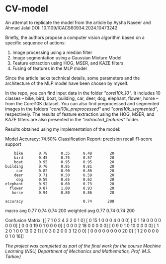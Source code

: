 # CV-model
An attempt to replicate the model from the article by Aysha Naseer and Ahmad Jalal
DOI: 10.1109/ICACS60934.2024.10473242

Briefly, the authors propose a computer vision algorithm based on a specific sequence of actions:
1. Image processing using a median filter
2. Image segmentation using a Gaussian Mixture Model
3. Feature extraction using HOG, MSER, and KAZE filters
4. Fusing of features in the MLP model

Since the article lacks technical details, some parameters and the architecture of the MLP model have been chosen by myself.

In the repo, you can find input data in the folder *"corel10k_10"*. It includes 10 classes – bike, bird, boat, building, car, deer, dog, elephant, flower, horse – from the Corel10K dataset. You can also find preprocessed and segmented images in the folders *"corel10k_preprocessed"* and *"corel10k_segmented"*, respectively. The results of feature extraction using the HOG, MSER, and KAZE filters are also presented in the *"extracted_features"* folder.

Results obtained using my implementation of the model:

Model Accuracy: 74.50%
Classification Report:
               precision    recall  f1-score   support

        bike       0.78      0.35      0.48        20
        bird       0.45      0.75      0.57        20
        boat       0.95      0.95      0.95        20
    building       0.70      0.95      0.81        20
         car       0.82      0.90      0.86        20
        deer       0.71      0.50      0.59        20
         dog       0.59      0.65      0.62        20
    elephant       0.92      0.60      0.73        20
      flower       0.87      1.00      0.93        20
       horse       0.94      0.80      0.86        20

    accuracy                           0.74       200
   macro avg       0.77      0.74      0.74       200
weighted avg       0.77      0.74      0.74       200

Confusion Matrix:
 [[ 7  1  0  2  4  3  2  0  1  0]
 [ 0 15  1  0  0  0  4  0  0  0]
 [ 0  1 19  0  0  0  0  0  0  0]
 [ 0  0  0 19  0  1  0  0  0  0]
 [ 0  0  0  2 18  0  0  0  0  0]
 [ 0  9  0  1  0 10  0  0  0  0]
 [ 1  2  0  1  0  0 13  0  2  1]
 [ 0  3  0  2  0  0  3 12  0  0]
 [ 0  0  0  0  0  0  0  0 20  0]
 [ 1  2  0  0  0  0  0  1  0 16]]

*The project was completed as part of the final work for the course Machine Learning (NSU, Department of Mechanics and Mathematics, Prof. M.S. Tarkov)*
